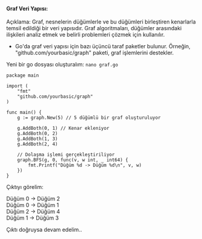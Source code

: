 #### Graf Veri Yapısı:

Açıklama: Graf, nesnelerin düğümlerle ve bu düğümleri birleştiren kenarlarla temsil edildiği bir veri yapısıdır. Graf algoritmaları, düğümler arasındaki ilişkileri analiz etmek ve belirli problemleri çözmek için kullanılır.

* Go'da graf veri yapısı için bazı üçüncü taraf paketler bulunur. Örneğin, "github.com/yourbasic/graph" paketi, graf işlemlerini destekler.

Yeni bir go dosyası oluşturalım: ```nano graf.go```

```
package main

import (
	"fmt"
	"github.com/yourbasic/graph"
)

func main() {
	g := graph.New(5) // 5 düğümlü bir graf oluşturuluyor

	g.AddBoth(0, 1) // Kenar ekleniyor
	g.AddBoth(0, 2)
	g.AddBoth(1, 3)
	g.AddBoth(2, 4)

	// Dolaşma işlemi gerçekleştiriliyor
	graph.BFS(g, 0, func(v, w int, _ int64) {
		fmt.Printf("Düğüm %d -> Düğüm %d\n", v, w)
	})
}
```

Çıktıyı görelim:

Düğüm 0 -> Düğüm 2 <br />
Düğüm 0 -> Düğüm 1 <br />
Düğüm 2 -> Düğüm 4 <br />
Düğüm 1 -> Düğüm 3 <br />

Çıktı doğruysa devam edelim..
